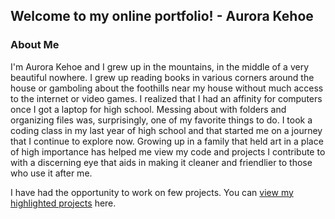 ## Welcome to my online portfolio! - Aurora Kehoe

### About Me
I'm Aurora Kehoe and I grew up in the mountains, in the middle of a very beautiful nowhere. I grew up reading books in various corners around the house or gamboling about the foothills near my house without much access to the internet or video games. I realized that I had an affinity for computers once I got a laptop for high school. Messing about with folders and organizing files was, surprisingly, one of my favorite things to do. I took a coding class in my last year of high school and that started me on a journey that I continue to explore now. Growing up in a family that held art in a place of high importance has helped me view my code and projects I contribute to with a discerning eye that aids in making it cleaner and friendlier to those who use it after me. 


I have had the opportunity to work on few projects. You can [view my highlighted projects](projects.md) here.
